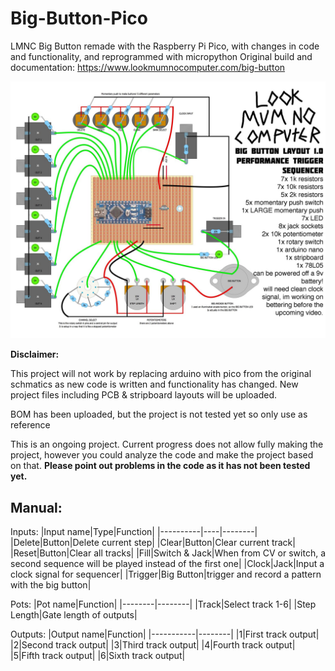 # Big-Button-Pico
LMNC Big Button remade with the Raspberry Pi Pico, with changes in code and functionality, and reprogrammed with micropython
Original build and documentation: https://www.lookmumnocomputer.com/big-button

![Big-Button-Pico](Images/big-button_orig_ref.jpeg)

**Disclaimer:**

This project will not work by replacing arduino with pico from the original schmatics as new code is written and functionality has changed.  New project files including PCB & stripboard layouts will be uploaded.

BOM has been uploaded, but the project is not tested yet so only use as reference

This is an ongoing project. Current progress does not allow fully making the project, however you could analyze the code and make the project based on that.
**Please point out problems in the code as it has not been tested yet.**


## Manual:
Inputs:
|Input name|Type|Function|
|----------|----|--------|
|Delete|Button|Delete current step|
|Clear|Button|Clear current track|
|Reset|Button|Clear all tracks|
|Fill|Switch & Jack|When from CV or switch, a second sequence will be played instead of the first one|
|Clock|Jack|Input a clock signal for sequencer|
|Trigger|Big Button|trigger and record a pattern with the big button|

Pots:
|Pot name|Function|
|--------|--------|
|Track|Select track 1-6|
|Step Length|Gate length of outputs|

Outputs:
|Output name|Function|
|-----------|--------|
|1|First track output|
|2|Second track output|
|3|Third track output|
|4|Fourth track output|
|5|Fifth track output|
|6|Sixth track output|